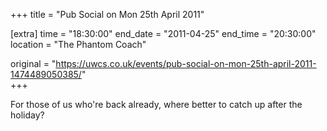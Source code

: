 +++
title = "Pub Social on Mon 25th April 2011"

[extra]
time = "18:30:00"
end_date = "2011-04-25"
end_time = "20:30:00"
location = "The Phantom Coach"

original = "https://uwcs.co.uk/events/pub-social-on-mon-25th-april-2011-1474489050385/"    
+++

For those of us who're back already, where better to catch up after the holiday?

